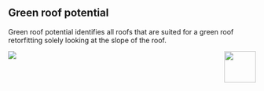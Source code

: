 ## Green roof potential

Green roof potential identifies all roofs that are suited for a green roof retorfitting solely looking at the slope of the roof.

<div style="width: 100%;"><img style="width:64px; float:right;" src="data/gtif/images/logos/dlr.png"></img></div>

<img src="data/gtif/images/legends/gr_potential.png"></img>
